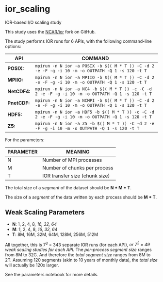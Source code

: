 # ior_scaling

IOR-based I/O scaling study

This study uses the [NCAR/ior](https://github.com/NCAR/ior) fork on GitHub.

The study performs IOR runs for 6 APIs, with the following command-line options:

| **API**      | **COMMAND**                                                                                        |
|--------------|----------------------------------------------------------------------------------------------------|
| **POSIX:**   | `mpirun -n N ior -a POSIX -b $(( M * T )) -C -d 2 -e -F -g -i 10 -m -o OUTPATH -Q 1 -s 120 -t T`   |
| **MPIIO:**   | `mpirun -n N ior -a MPIIO -b $(( M * T )) -C -d 2 -e -F -g -i 10 -m -o OUTPATH -Q 1 -s 120 -t T`   |
| **NetCDF4:** | `mpirun -n N ior -a NC4 -b $(( M * T )) -c -C -d 2 -e -F -g -i 10 -m -o OUTPATH -Q 1 -s 120 -t T`  |
| **PnetCDF:** | `mpirun -n N ior -a NCMPI -b $(( M * T )) -C -d 2 -e -F -g -i 10 -m -o OUTPATH -Q 1 -s 120 -t T`   |
| **HDF5:**    | `mpirun -n N ior -a HDF5 -b $(( M * T )) -c -C -d 2 -e -F -g -i 10 -m -o OUTPATH -Q 1 -s 120 -t T` |
| **Z5:**      | `mpirun -n N ior -a Z5 -b $(( M * T )) -C -d 2 -e -F -g -i 10 -m -o OUTPATH -Q 1 -s 120 -t T`      |

For the parameters:

| **PARAMETER** | **MEANING**        |
|---------------|--------------------|
| N | Number of MPI processes        |
| M | Number of chunks per process   |
| T | IOR transfer size (chunk size) |

The total size of a _segment_ of the dataset should be **N * M * T**.

The size of a _segment_ of the data written by each process should be **M * T**.

## Weak Scaling Parameters

- **N**: 1, 2, 4, 8, *16, 32, 64*
- **M**: 1, 2, 4, 8, *16, 32, 64*
- **T**: 8M, 16M, 32M, 64M, 128M, 256M, 512M

All together, this is 7<sup>3</sup> = 343 separate IOR runs (for each API), _or 7<sup>2</sup> = 49
weak scaling studies for each API._  The _per-process segment size_ ranges from 8M to 32G.  And therefore
the _total segment size_ ranges from 8M to 2T.  Assuming 120 segments (akin to 10 years of monthly data),
the _total size_ will actually be 120x larger.

See the parameters notebook for more details.
